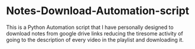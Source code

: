 # Notes-Download-Automation-script
This is a Python Automation script that I have personally designed to download notes from google drive links reducing the tiresome activity of going to the description of every video in the playlist and downloading it.

